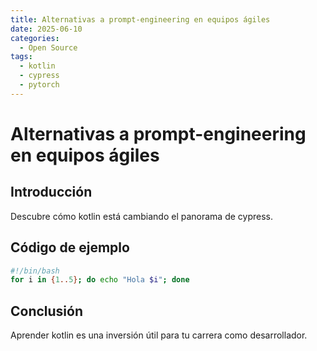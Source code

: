 ```yaml
---
title: Alternativas a prompt-engineering en equipos ágiles
date: 2025-06-10
categories:
  - Open Source
tags:
  - kotlin
  - cypress
  - pytorch
---
```


# Alternativas a prompt-engineering en equipos ágiles

## Introducción

Descubre cómo kotlin está cambiando el panorama de cypress.

## Código de ejemplo

```bash
#!/bin/bash
for i in {1..5}; do echo "Hola $i"; done
```

## Conclusión

Aprender kotlin es una inversión útil para tu carrera como desarrollador.